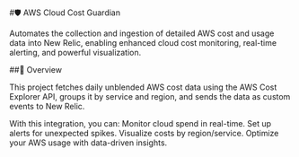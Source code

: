 #🛡️ AWS Cloud Cost Guardian

Automates the collection and ingestion of detailed AWS cost and usage data into New Relic, enabling enhanced cloud cost monitoring, real-time alerting, and powerful visualization.

##📌 Overview

This project fetches daily unblended AWS cost data using the AWS Cost Explorer API, groups it by service and region, and sends the data as custom events to New Relic.

With this integration, you can:
Monitor cloud spend in real-time.
Set up alerts for unexpected spikes.
Visualize costs by region/service.
Optimize your AWS usage with data-driven insights.
